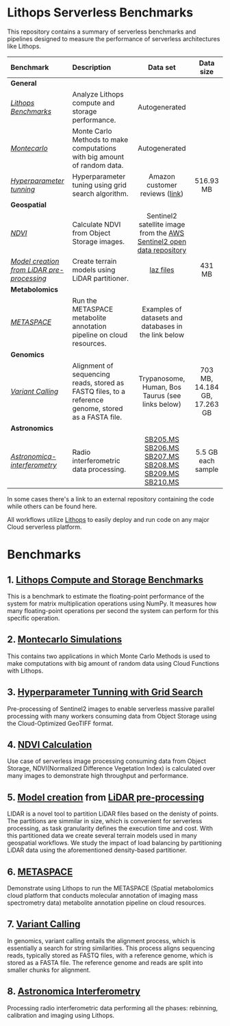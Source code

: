 # Lithops Serverless Benchmarks

This repository contains a summary of serverless benchmarks and pipelines designed to measure the performance of serverless architectures like Lithops.

| Benchmark   | Description     |     Data set     |     Data size     |
|:--------|:--------|:--------:|:--------:|
| **General**  ||     
|    [*Lithops Benchmarks*](#1-lithops-compute-and-storage-benchmarks)      |      Analyze Lithops compute and storage performance.     |    Autogenerated    |        |
|     [*Montecarlo*](#2-montecarlo-simulations)     |     Monte Carlo Methods to make computations with big amount of random data.     |      Autogenerated    |          |
|     [*Hyperparameter tunning*](#3-hyperparameter-tunning-with-grid-search)     |     Hyperparameter tuning using grid search algorithm.     |    Amazon customer reviews ([link](https://www.kaggle.com/bittlingmayer/amazonreviews))      |     516.93 MB     |
|     **Geospatial**     |          |          |          |
|     [*NDVI*](#4-ndvi-calculation)     |     Calculate NDVI from Object Storage images.     |   Sentinel2 satellite image from the [AWS Sentinel2 open data repository](https://registry.opendata.aws/sentinel-2/)      |          |
|     [*Model creation from LiDAR pre-processing*](#5-lidar-partitioner--copc)     |     Create terrain models using LiDAR partitioner.     |     [laz files](https://www.icgc.cat/es/Descargas/Elevaciones/Datos-lidar)     |     431 MB     |
|     **Metabolomics**     |          |          |          |
|     [*METASPACE*](#7-metaspace)     |      Run the METASPACE metabolite annotation pipeline on cloud resources.     |     Examples of datasets and databases in the link below     |          |
|      **Genomics**    |          |          |          |
|      [*Variant Calling*](#8-variant-calling)    |    Alignment of sequencing reads, stored as FASTQ files, to a reference genome, stored as a FASTA file.      |  Trypanosome, Human, Bos Taurus (see links below)  |     703 MB, 14.184 GB, 17.263 GB     |
|     **Astronomics**     |          |          |          |
|     [*Astronomica-interferometry*](#9-astronomica-interferometry)    |     Radio interferometric data processing.     |  [SB205.MS SB206.MS SB207.MS SB208.MS SB209.MS SB210.MS](https://share.obspm.fr/s/ezBfciEfmSs7Tqd?path=%2FDATA)        |  5.5 GB each sample    |


In some cases there's a link to an external repository containing the code while others can be found here.

All workflows utilize [Lithops](https://lithops.cloud) to easily deploy and run code on any major Cloud serverless platform.

# Benchmarks

## 1. [Lithops Compute and Storage Benchmarks](https://github.com/lithops-cloud/applications/tree/master/benchmarks)

This is a benchmark to estimate the floating-point performance of the system for matrix multiplication operations using NumPy. It measures how many floating-point operations per second the system can perform for this specific operation.

## 2. [Montecarlo Simulations](https://github.com/lithops-cloud/applications/tree/master/montecarlo)

This contains two applications in which Monte Carlo Methods is used to make computations with big amount of random data using Cloud Functions with Lithops. 

## 3. [Hyperparameter Tunning with Grid Search](https://github.com/lithops-cloud/applications/tree/master/sklearn)

Pre-processing of Sentinel2 images to enable serverless massive parallel processing with many workers consuming data from Object Storage using the Cloud-Optimized GeoTIFF format.

## 4. [NDVI Calculation](https://github.com/cloudbutton/geospatial-usecase/tree/main/ndvi-diff)

Use case of serverless image processing consuming data from Object Storage, NDVI(Normalized Difference Vegetation Index) is calculated over many images to demonstrate high throughput and performance.

## 5. [Model creation](https://github.com/cloudbutton/geospatial-usecase/tree/main/calculate-models) from [LiDAR pre-processing](https://github.com/cloudbutton/geospatial-usecase/tree/main/lidar-partitioner)
LIDAR is a novel tool to partition LiDAR files based on the denisty of points. The partitions are simmilar in size, which is convenient for serverless processing, as task granularity defines the execution time and cost. With this partitioned data we create several terrain models used in many geospatial workflows. We study the impact of load balancing by partitioning LiDAR data using the aforementioned density-based partitioner.

## 6. [METASPACE](https://github.com/metaspace2020/Lithops-METASPACE)

Demonstrate using Lithops to run the METASPACE (Spatial metabolomics cloud platform that conducts molecular annotation of imaging mass spectrometry data) metabolite annotation pipeline on cloud resources.

## 7. [Variant Calling](https://github.com/CLOUDLAB-URV/serverless-genomics/tree/main)

In genomics, variant calling entails the alignment process, which is essentially a search for string similarities. This process aligns sequencing reads, typically stored as FASTQ files, with a reference genome, which is stored as a FASTA file. The reference genome and reads are split into smaller chunks for alignment.

## 8. [Astronomica Interferometry](serverlessextract/)

Processing radio interferometric data performing all the phases: rebinning, calibration and imaging using Lithops. 
